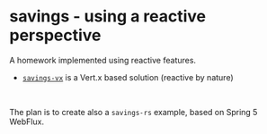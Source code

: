 # savings - using a reactive perspective

A homework implemented using reactive features.<br/>

- [`savings-vx`](savings-vx) is a Vert.x based solution (reactive by nature)

<br/>

The plan is to create also a `savings-rs` example, based on Spring 5 WebFlux.
